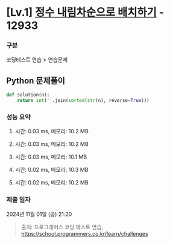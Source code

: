 # [Lv.1] [정수 내림차순으로 배치하기](https://school.programmers.co.kr/learn/courses/30/lessons/12933?language=python3) - 12933 

### 구분

코딩테스트 연습 > 연습문제

## Python 문제풀이

```py
def solution(n):    
    return int(''.join(sorted(str(n), reverse=True)))
```

### 성능 요약

1. 시간: 0.03 ms, 메모리: 10.2 MB

2. 시간: 0.03 ms, 메모리: 10.2 MB
3. 시간: 0.03 ms, 메모리: 10.1 MB
4. 시간: 0.02 ms, 메모리: 10.3 MB
5. 시간: 0.02 ms, 메모리: 10.2 MB

### 제출 일자

2024년 11월 01일 (금) 21:20

> 출처: 프로그래머스 코딩 테스트 연습, https://school.programmers.co.kr/learn/challenges